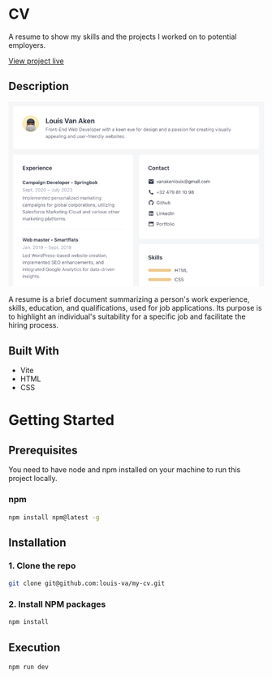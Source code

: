 <!-- ABOUT THE PROJECT -->
# CV

A resume to show my skills and the projects I worked on to potential employers.

[View project live](https://louis-va.github.io/my-cv/)

## Description

![screenshot](img/screenshot.jpg)

A resume is a brief document summarizing a person's work experience, skills, education, and qualifications, used for job applications. Its purpose is to highlight an individual's suitability for a specific job and facilitate the hiring process.


## Built With

* Vite
* HTML
* CSS



<!-- GETTING STARTED -->
# Getting Started

## Prerequisites

You need to have node and npm installed on your machine to run this project locally.  

### npm
  ```sh
  npm install npm@latest -g
  ```

## Installation

### 1. Clone the repo
```sh
git clone git@github.com:louis-va/my-cv.git
```
### 2. Install NPM packages
```sh
npm install
```

## Execution 
```sh
npm run dev
```
